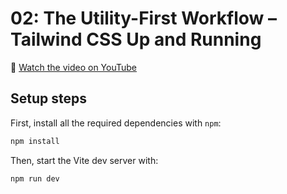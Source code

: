# 02: The Utility-First Workflow – Tailwind CSS Up and Running

🍿 [Watch the video on YouTube](https://www.youtube.com/watch?v=UvF56fPGVt4)

## Setup steps

First, install all the required dependencies with `npm`:

```sh
npm install
```

Then, start the Vite dev server with:

```sh
npm run dev
```
